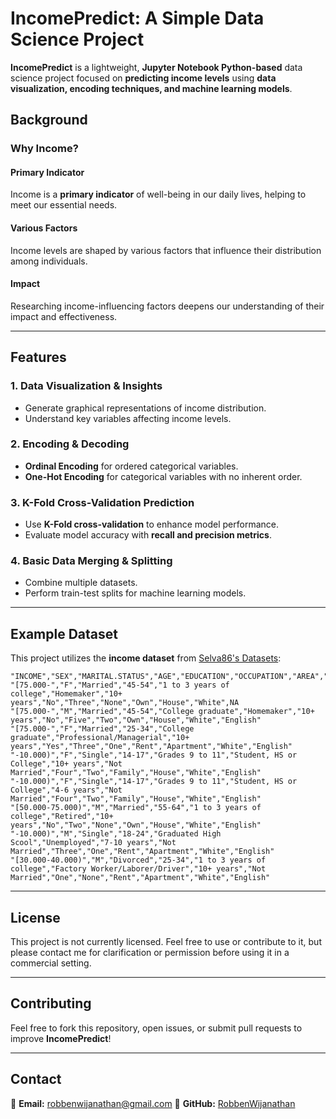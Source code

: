 # IncomePredict: A Simple Data Science Project

**IncomePredict** is a lightweight, **Jupyter Notebook Python-based** data science project focused on **predicting income levels** using **data visualization, encoding techniques, and machine learning models**.

## Background

### Why Income?
#### **Primary Indicator**
Income is a **primary indicator** of well-being in our daily lives, helping to meet our essential needs.

#### **Various Factors**
Income levels are shaped by various factors that influence their distribution among individuals.

#### **Impact**
Researching income-influencing factors deepens our understanding of their impact and effectiveness.

---

## Features

### 1. **Data Visualization & Insights**
   - Generate graphical representations of income distribution.
   - Understand key variables affecting income levels.

### 2. **Encoding & Decoding**
   - **Ordinal Encoding** for ordered categorical variables.
   - **One-Hot Encoding** for categorical variables with no inherent order.

### 3. **K-Fold Cross-Validation Prediction**
   - Use **K-Fold cross-validation** to enhance model performance.
   - Evaluate model accuracy with **recall and precision metrics**.

### 4. **Basic Data Merging & Splitting**
   - Combine multiple datasets.
   - Perform train-test splits for machine learning models.

---

## Example Dataset
This project utilizes the **income dataset** from [Selva86's Datasets](https://github.com/selva86/datasets/blob/master/income.csv):
```
"INCOME","SEX","MARITAL.STATUS","AGE","EDUCATION","OCCUPATION","AREA","DUAL.INCOMES","HOUSEHOLD.SIZE","UNDER18","HOUSEHOLDER","HOME.TYPE","ETHNIC.CLASS","LANGUAGE"
"[75.000-","F","Married","45-54","1 to 3 years of college","Homemaker","10+ years","No","Three","None","Own","House","White",NA
"[75.000-","M","Married","45-54","College graduate","Homemaker","10+ years","No","Five","Two","Own","House","White","English"
"[75.000-","F","Married","25-34","College graduate","Professional/Managerial","10+ years","Yes","Three","One","Rent","Apartment","White","English"
"-10.000)","F","Single","14-17","Grades 9 to 11","Student, HS or College","10+ years","Not Married","Four","Two","Family","House","White","English"
"-10.000)","F","Single","14-17","Grades 9 to 11","Student, HS or College","4-6 years","Not Married","Four","Two","Family","House","White","English"
"[50.000-75.000)","M","Married","55-64","1 to 3 years of college","Retired","10+ years","No","Two","None","Own","House","White","English"
"-10.000)","M","Single","18-24","Graduated High Scool","Unemployed","7-10 years","Not Married","Three","One","Rent","Apartment","White","English"
"[30.000-40.000)","M","Divorced","25-34","1 to 3 years of college","Factory Worker/Laborer/Driver","10+ years","Not Married","One","None","Rent","Apartment","White","English"
```

---

## License
This project is not currently licensed. Feel free to use or contribute to it, but please contact me for clarification or permission before using it in a commercial setting.

---

## Contributing
Feel free to fork this repository, open issues, or submit pull requests to improve **IncomePredict**!

---

## Contact
📧 **Email:** robbenwijanathan@gmail.com
🐙 **GitHub:** [RobbenWijanathan](https://github.com/RobbenWijanathan)

